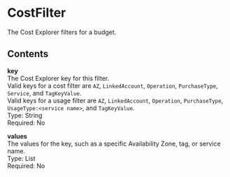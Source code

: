 # CostFilter<a name="data-type-filter"></a>

The Cost Explorer filters for a budget\.

## Contents<a name="data-type-filter-contents"></a>

**key**  
The Cost Explorer key for this filter\.  
Valid keys for a cost filter are `AZ`, `LinkedAccount`, `Operation`, `PurchaseType`, `Service`, and `TagKeyValue`\.   
Valid keys for a usage filter are `AZ`, `LinkedAccount`, `Operation`, `PurchaseType`, `UsageType:<service name>`, and `TagKeyValue`\.  
Type: String  
Required: No

**values**  
The values for the key, such as a specific Availability Zone, tag, or service name\.  
Type: List<String>  
Required: No